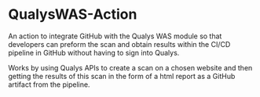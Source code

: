 # QualysWAS-Action

An action to integrate GitHub with the Qualys WAS module so that developers can preform the scan and obtain results within the CI/CD pipeline in GitHub without having to sign into Qualys.

Works by using Qualys APIs to create a scan on a chosen website and then getting the results of this scan in the form of a html report as a GitHub artifact from the pipeline. 
